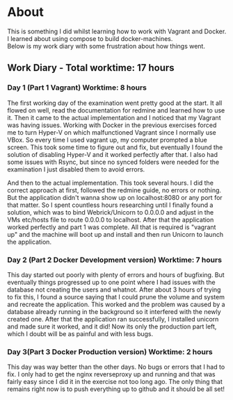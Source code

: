 # About
This is something I did whilst learning how to work with Vagrant and Docker.  
I learned about using compose to build docker-machines.  
Below is my work diary with some frustration about how things went.

## Work Diary - Total worktime: 17 hours
### Day 1 (Part 1 Vagrant) Worktime: 8 hours
The first working day of the examination went pretty good at the start. It all flowed on well, read the documentation for redmine and learned how to use it.
Then it came to the actual implementation and I noticed that my Vagrant was having issues. Working with Docker in the previous exercises forced me to turn Hyper-V on which malfunctioned Vagrant since I normally use VBox. So every time I used vagrant up, my computer prompted a blue screen. This took some time to figure out and fix, but eventually I found the solution of disabling Hyper-V and it worked perfectly after that.
I also had some issues with Rsync, but since no synced folders were needed for the examination I just disabled them to avoid errors.

And then to the actual implementation. This took several hours. I did the correct approach at first, followed the redmine guide, no errors or nothing. But the application didn't wanna show up on localhost:8080 or any port for that matter. So I spent countless hours researching until I finally found a solution, which was to bind Webrick/Unicorn to 0.0.0.0 and adjust in the VMs etc/hosts file to route 0.0.0.0 to localhost. After that the application worked perfectly and part 1 was complete. All that is required is "vagrant up" and the machine will boot up and install and then run Unicorn to launch the application.

### Day 2 (Part 2 Docker Development version) Worktime: 7 hours
This day started out poorly with plenty of errors and hours of bugfixing. But eventually things progressed up to one point where
I had issues with the database not creating the users and whatnot. After about 3 hours of trying to fix this, I found a source saying that I could prune the volume and system and recreate the application. This worked and the problem was caused by a database already running in the background so it interfered with the newly created one. After that the application ran successfully, I installed unicorn and made sure it worked, and it did! Now its only the production part left, which I doubt will be as painful and with less bugs.

### Day 3(Part 3 Docker Production version) Worktime: 2 hours
This day was way better than the other days. No bugs or errors that I had to fix. I only had to get the nginx reverseproxy up and running and that was fairly easy since I did it in the exercise not too long ago. The only thing that remains right now is to push everything up to github and it should be all set!
